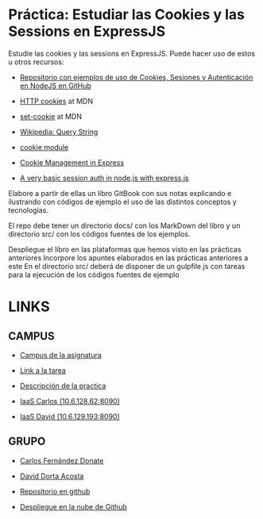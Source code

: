 # Práctica: Estudiar las Cookies y las Sessions en ExpressJS

Estudie las cookies y las sessions en ExpressJS. Puede hacer uso de estos u otros recursos:

* [Repositorio con ejemplos de uso de Cookies, Sesiones y Autenticación en NodeJS en GitHub](https://github.com/ULL-ESIT-DSI-1617/express-cookies-examples)

* [HTTP cookies](https://developer.mozilla.org/en-US/docs/Web/HTTP/Cookies) at MDN

* [set-cookie](https://developer.mozilla.org/en-US/docs/Web/HTTP/Headers/Set-Cookie) at MDN

* [Wikipedia: Query String](https://en.wikipedia.org/wiki/Query_string)

* [cookie module](https://www.npmjs.com/package/cookie)

* [Cookie Management in Express](https://www.codementor.io/noddy/cookie-management-in-express-js-du107rmna)

* [A very basic session auth in node.js with express.js](http://www.codexpedia.com/node-js/a-very-basic-session-auth-in-node-js-with-express-js/)

Elabore a partir de ellas un libro GitBook con sus notas explicando e ilustrando con códigos de ejemplo el uso de las distintos conceptos y tecnologías.

El repo debe tener un directorio docs/ con los MarkDown del libro y un directorio src/ con los códigos fuentes de los ejemplos.

Despliegue el libro en las plataformas que hemos visto en las prácticas anteriores
Incorpore los apuntes elaborados en las prácticas anteriores a este
En el directorio src/ deberá de disponer de un gulpfile.js con tareas para la ejecución de los códigos fuentes de ejemplo

# __LINKS__

## CAMPUS

* [Campus de la asignatura](https://campusvirtual.ull.es/1617/course/view.php?id=1136)

* [Link a la tarea](https://campusvirtual.ull.es/1617/mod/workshop/view.php?id=189376)

* [Descripción de la practica](https://casianorodriguezleon.gitbooks.io/ull-esit-1617/content/practicas/practicalearningcookies.html)

* [IaaS Carlos (10.6.128.62:8090)](http://10.6.128.62:8090)

* [IaaS David (10.6.129.193:8090)](http://10.6.129.193:8090)



## GRUPO

* [Carlos Fernández Donate](https://charly-poket.github.io)

* [David Dorta Acosta](https://alu0100851236.github.io/)

* [Repositorio en github](https://github.com/ULL-ESIT-DSI-1617/estudiar-cookies-y-sessions-en-expressjs-carlos-david-35l2-p4.io)

* [Despliegue en la nube de Github](https://ull-esit-dsi-1617.github.io/estudiar-cookies-y-sessions-en-expressjs-carlos-david-35l2-p4/)
